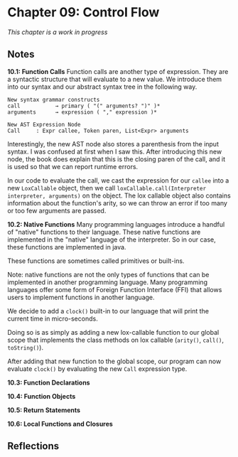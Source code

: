 # Chapter 09: Control Flow
_This chapter is a work in progress_

## Notes
**10.1: Function Calls**
Function calls are another type of expression. They are a syntactic structure that will evaluate to a new value.
We introduce them into our syntax and our abstract syntax tree in the following way.

```
New syntax grammar constructs
call           → primary ( "(" arguments? ")" )*
arguments      → expression ( "," expression )*

New AST Expression Node
Call     : Expr callee, Token paren, List<Expr> arguments
```

Interestingly, the new AST node also stores a parenthesis from the input syntax. I was confused at first when I saw this. After introducing this new node, the book does explain that this is the closing paren of the call, and
it is used so that we can report runtime errors.

In our code to evaluate the call, we cast the expression for our `callee` into a new `LoxCallable` object, then we call
`loxCallable.call(Interpreter interpreter, arguments)` on the object. The lox callable object also contains information about the function's arity, so we can throw an error if too many or too few arguments are passed.


**10.2: Native Functions**
Many programming languages introduce a handful of "native" functions to their language. These native functions are implemented in the "native" language of the interpreter. So in our case, these functions are implemented in java.

These functions are sometimes called primitives or built-ins.

Note: native functions are not the only types of functions that can be implemented in another programming language.
Many programming languages offer some form of Foreign Function Interface (FFI) that allows users to implement functions in another language.

We decide to add a `clock()` built-in to our language that will print the current time in micro-seconds.

Doing so is as simply as adding a new lox-callable function to our global scope that implements the class methods on lox callable (`arity()`, `call()`, `toString()`).

After adding that new function to the global scope, our program can now evaluate `clock()` by evaluating the new `Call` expression type.

**10.3: Function Declarations**


**10.4: Function Objects**


**10.5: Return Statements**


**10.6: Local Functions and Closures**


## Reflections